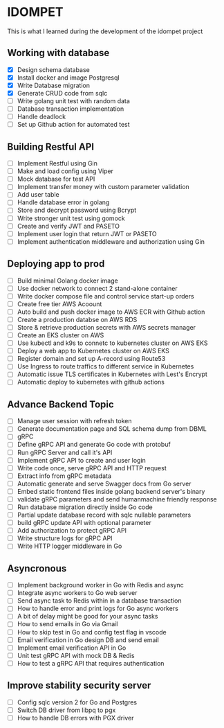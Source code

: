# IDOMPET
This is what I learned during the development of the idompet project

## Working with database
- [x] Design schema database
- [x] Install docker and image Postgresql
- [x] Write Database migration
- [x] Generate CRUD code from sqlc
- [ ] Write golang unit test with random data
- [ ] Database transaction implementation
- [ ] Handle deadlock
- [ ] Set up Github action for automated test

## Building Restful API
- [ ] Implement Restful using Gin
- [ ] Make and load config using Viper
- [ ] Mock database for test API
- [ ] Implement transfer money with custom parameter validation
- [ ] Add user table 
- [ ] Handle database error in golang
- [ ] Store and decrypt password using Bcrypt
- [ ] Write stronger unit test using gomock
- [ ] Create and verify JWT and PASETO
- [ ] Implement user login that return JWT or PASETO
- [ ] Implement authentication middleware and authorization using Gin

## Deploying app to prod
- [ ] Build minimal Golang docker image
- [ ] Use docker network to connect 2 stand-alone container
- [ ] Write docker compose file and control service start-up orders
- [ ] Create free tier AWS Acoount
- [ ] Auto build and push docker image to AWS ECR with Github action
- [ ] Create a production databse on AWS RDS
- [ ] Store & retrieve production secrets with AWS secrets manager
- [ ] Create an EKS cluster on AWS
- [ ] Use kubectl and k9s to connetc to kubernetes cluster on AWS EKS
- [ ] Deploy a web app to Kubernetes cluster on AWS EKS
- [ ] Register domain and set up A-record using Route53
- [ ] Use Ingress to route traffics to different service in Kubernetes
- [ ] Automatic issue TLS certificates in Kubernetes with Lest's Encrypt
- [ ] Automatic deploy to kubernetes with github actions

## Advance Backend Topic
- [ ] Manage user session with refresh token
- [ ] Generate documentation page and SQL schema dump from DBML
- [ ] gRPC
- [ ] Define gRPC API and generate Go code with protobuf
- [ ] Run gRPC Server and call it's API
- [ ] Implement gRPC API to create and user login
- [ ] Write code once, serve gRPC API and HTTP request
- [ ] Extract info from gRPC metadata
- [ ] Automatic generate and serve Swagger docs from Go server
- [ ] Embed static frontend files inside golang backend server's binary
- [ ] validate gRPC parameters and send humanmachine friendly response
- [ ] Run database migration directly inside Go code
- [ ] Partial update database record with sqlc nullable parameters
- [ ] build gRPC update API with optional parameter
- [ ] Add authorization to protect gRPC API
- [ ] Write structure logs for gRPC API
- [ ] Write HTTP logger middleware in Go

## Asyncronous
- [ ] Implement background worker in Go with Redis and async
- [ ] Integrate async workers to Go web server
- [ ] Send async task to Redis within in a database transaction
- [ ] How to handle error and print logs for Go async workers
- [ ] A bit of delay might be good for your async tasks
- [ ] How to send emails in Go via Gmail
- [ ] How to skip test in Go and config test flag in vscode
- [ ] Email verification in Go design DB and send email
- [ ] Implement email verification API in Go
- [ ] Unit test gRPC API with mock DB & Redis
- [ ] How to test a gRPC API that requires authentication

## Improve stability security server
- [ ] Config sqlc version 2 for Go and Postgres
- [ ] Switch DB driver from libpq to pgx
- [ ] How to handle DB errors with PGX driver